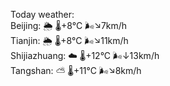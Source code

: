 Today weather:  
Beijing: 🌦   🌡️+8°C 🌬️↘7km/h  
Tianjin: 🌦   🌡️+8°C 🌬️↘11km/h  
Shijiazhuang: ☁️   🌡️+12°C 🌬️↓13km/h  
Tangshan: ⛅️  🌡️+11°C 🌬️↘8km/h  
